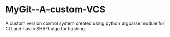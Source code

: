 # MyGit--A-custom-VCS
A custom version control system created using python argparse module for CLI and haslib SHA-1 algo for hashing.
